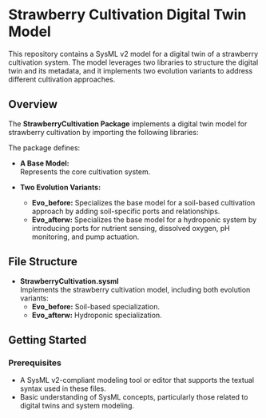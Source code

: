 # Strawberry Cultivation Digital Twin Model

This repository contains a SysML v2 model for a digital twin of a strawberry cultivation system. The model leverages two libraries to structure the digital twin and its metadata, and it implements two evolution variants to address different cultivation approaches.

## Overview

The **StrawberryCultivation Package** implements a digital twin model for strawberry cultivation by importing the following libraries:

The package defines:

- **A Base Model:**  
  Represents the core cultivation system.

- **Two Evolution Variants:**
  - **Evo_before:** Specializes the base model for a soil-based cultivation approach by adding soil-specific ports and relationships.
  - **Evo_afterw:** Specializes the base model for a hydroponic system by introducing ports for nutrient sensing, dissolved oxygen, pH monitoring, and pump actuation.

## File Structure


- **StrawberryCultivation.sysml**  
  Implements the strawberry cultivation model, including both evolution variants:
  - **Evo_before:** Soil-based specialization.
  - **Evo_afterw:** Hydroponic specialization.

## Getting Started

### Prerequisites

- A SysML v2-compliant modeling tool or editor that supports the textual syntax used in these files.
- Basic understanding of SysML concepts, particularly those related to digital twins and system modeling.

